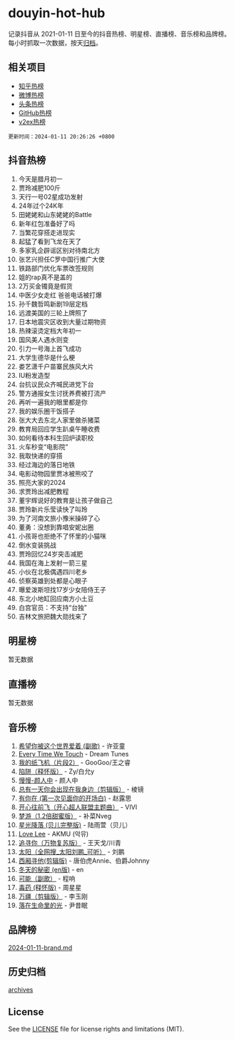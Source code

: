 # douyin-hot-hub

记录抖音从 2021-01-11 日至今的抖音热榜、明星榜、直播榜、音乐榜和品牌榜。每小时抓取一次数据，按天[归档](archives)。

## 相关项目

- [知乎热榜](https://github.com/lonnyzhang423/zhihu-hot-hub)
- [微博热榜](https://github.com/lonnyzhang423/weibo-hot-hub)
- [头条热榜](https://github.com/lonnyzhang423/toutiao-hot-hub)
- [GitHub热榜](https://github.com/lonnyzhang423/github-hot-hub)
- [v2ex热榜](https://github.com/lonnyzhang423/v2ex-hot-hub)


`更新时间：2024-01-11 20:26:26 +0800`

## 抖音热榜

1. 今天是腊月初一
1. 贾玲减肥100斤
1. 天行一号02星成功发射
1. 24年过个24K年
1. 田姥姥和山东姥姥的Battle
1. 新年红包准备好了吗
1. 当繁花穿搭走进现实
1. 起猛了看到飞龙在天了
1. 多家乳企辟谣区别对待南北方
1. 张艺兴担任C罗中国行推广大使
1. 铁路部门优化车票改签规则
1. 姐的rap真不是盖的
1. 2万买金镯竟是假货
1. 中医少女走红 爸爸电话被打爆
1. 孙千魏哲鸣新剧19层定档
1. 远渡美国的三轮上牌照了
1. 日本地震灾区收到大量过期物资
1. 热辣滚烫定档大年初一
1. 国风美人遇水则变
1. 引力一号海上首飞成功
1. 大学生德华是什么梗
1. 娄艺潇千户苗寨民族风大片
1. IU粉发造型
1. 台抗议民众齐喊民进党下台
1. 警方通报女生讨抚养费被打流产
1. 再听一遍我的眼里都是你
1. 我的娱乐圈干饭搭子
1. 张大大去东北人家里做杀猪菜
1. 教育局回应学生趴桌午睡收费
1. 如何看待本科生回炉读职校
1. 火车秒变“电影院”
1. 我取快递的穿搭
1. 经过海边的落日地铁
1. 电影动物园里贾冰被熊咬了
1. 照亮大家的2024
1. 求贾玲出减肥教程
1. 董宇辉说好的教育是让孩子做自己
1. 贾玲新片乐莹读快了叫玲
1. 为了河南文旅小豫米操碎了心
1. 董勇：没想到靠唱安妮出圈
1. 小孩哥也拒绝不了怀里的小猫咪
1. 倒水变装挑战
1. 贾玲回忆24岁突击减肥
1. 我国在海上发射一箭三星
1. 小伙在北极偶遇四川老乡
1. 侦察英雄到处都是心眼子
1. 曝爱泼斯坦找17岁少女陪侍王子
1. 东北小地缸回应南方小土豆
1. 白宫官员：不支持“台独”
1. 吉林文旅把魏大勋找来了

## 明星榜

暂无数据

## 直播榜

暂无数据

## 音乐榜

1. [希望你被这个世界爱着 (副歌)](https://sf6-cdn-tos.douyinstatic.com/obj/tos-cn-ve-2774/oUHCmWQfZlE3QQBKBeD8rCFLpJzPgCpImhsxMt) - 许亚童
1. [Every Time We Touch](https://sf86-cdn-tos.douyinstatic.com/obj/tos-cn-ve-2774/ogN6lUKQeBBfEVhIOMikG1CcJjugxk1tztZyhP) - Dream Tunes
1. [我的纸飞机（片段2）](https://sf6-cdn-tos.douyinstatic.com/obj/tos-cn-ve-2774/oM2ZrKcg2CD5AeRB2gkeXOFB1IxAGJdZPazYHf) - GooGoo/王之睿
1. [陷阱（释怀版）](https://sf86-cdn-tos.douyinstatic.com/obj/tos-cn-ve-2774/oE8C21LeZrzKLDFfQYgMzx4GAIHageG5IzayY7) - Zy/白允y
1. [慢慢-颜人中](https://sf3-cdn-tos.douyinstatic.com/obj/tos-cn-ve-2774/ocjHNfBXdBxQNC8ZGAeoLMFTUgtBg8bkExunDC) - 颜人中
1. [总有一天你会出现在我身边（剪辑版）](https://sf86-cdn-tos.douyinstatic.com/obj/tos-cn-ve-2774/oMLsHwhWW7CYoAhoWB9EXUQIzNBsfAJxpAoxCU) - 棱镜
1. [有你在 (第一次见面你的开场白)](https://sf86-cdn-tos.douyinstatic.com/obj/tos-cn-ve-2774/oAthrQ3ClJBfI57uBoFEgNDYtNCZ0TSYQQfxQ0) - 赵露思
1. [开心往前飞（开心超人联盟主题曲）](https://sf86-cdn-tos.douyinstatic.com/obj/tos-cn-ve-2774/9d8fb7c82cf1421fb93a9fe925275e0a) - VIVI
1. [梦游（1.2倍甜蜜版）](https://sf86-cdn-tos.douyinstatic.com/obj/tos-cn-ve-2774/o4gyAUm8hwufoEABmwVIiQtHsFuGzAEEWtNMzo) - 补菜Nveg
1. [星光降落 (贝儿完整版)](https://sf86-cdn-tos.douyinstatic.com/obj/tos-cn-ve-2774/okwB9hAwyAtsFFkFBzAX1hOOfQuIoMNs0W2Mwr) - 陆雨萱（贝儿）
1. [Love Lee](https://sf86-cdn-tos.douyinstatic.com/obj/tos-cn-ve-2774/o05GbkJGbCBTdDnMtB0fwOYgkeZp23vrWQDQBS) - AKMU (악뮤)
1. [追寻你（万物复苏版）](https://sf3-cdn-tos.douyinstatic.com/obj/tos-cn-ve-2774/oYeAZJsbjIDit9APmBg8u6uDUQnHmoCf3gbo74) - 王天戈/川青
1. [太阳（全网搜_太阳刘鹏_可听）](https://sf86-cdn-tos.douyinstatic.com/obj/tos-cn-ve-2774/ogWbyIQnlBFImVbeDocRdCIYtBHlbJXgfZMvgz) - 刘鹏
1. [西厢寻他(剪辑版)](https://sf86-cdn-tos.douyinstatic.com/obj/tos-cn-ve-2774/oUsAVfAQKlRNxEv5qxvIB8o5qmIWUcXbzJKJhw) - 唐伯虎Annie、伯爵Johnny
1. [冬天的秘密 (en版)](https://sf3-cdn-tos.douyinstatic.com/obj/tos-cn-ve-2774/okIuMHDdzyf3FjGK4Lphe1vfHcQaPIHAg0Z4CR) - en
1. [可能（副歌）](https://sf86-cdn-tos.douyinstatic.com/obj/tos-cn-ve-2774/cde1731888894259b333569393c2fb51) - 程响
1. [毒药 (释怀版)](https://sf3-cdn-tos.douyinstatic.com/obj/tos-cn-ve-2774/oYILMEAzspdZBIzy4frJNB8ZHPHWAhiwowd4Ad) - 周星星
1. [万疆（剪辑版）](https://sf86-cdn-tos.douyinstatic.com/obj/tos-cn-ve-2774/ooG7oVgFlDTelKCjCsTTobQvbdtj1BBQXnfZd8) - 李玉刚
1. [落在生命里的光](https://sf86-cdn-tos.douyinstatic.com/obj/tos-cn-ve-2774/d9ffa8c090124ea58bb10df9b510c01d) - 尹昔眠

## 品牌榜

[2024-01-11-brand.md](archives/2024-01-11-brand.md)

## 历史归档

[archives](archives)

## License

See the [LICENSE](LICENSE) file for license rights and limitations (MIT).
